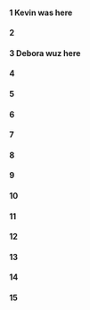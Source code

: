 #### 1 Kevin was here
#### 2
#### 3 Debora wuz here 
#### 4
#### 5
#### 6
#### 7
#### 8
#### 9
#### 10
#### 11
#### 12
#### 13
#### 14
#### 15